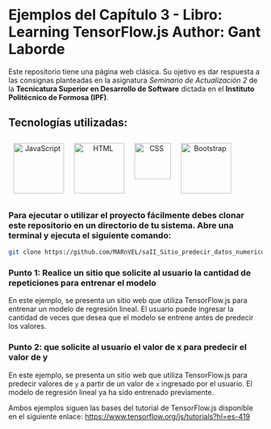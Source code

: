 # Ejemplos del Capítulo 3 - Libro: Learning TensorFlow.js Author: Gant Laborde

Este repositorio tiene una página web clásica. Su ojetivo es dar respuesta a las consignas planteadas en la asignatura *Seminario de Actualización 2* de la **Tecnicatura Superior en Desarrollo de Software** dictada en el **Instituto Politécnico de Formosa (IPF)**.


## Tecnologías utilizadas:
<div align="center" style="display: flex">
    <span>
        <a href="https://es.javascript.info/" target="_blank">
            <img width="100" style="margin: 10" title='JavaScript' src='https://upload.wikimedia.org/wikipedia/commons/6/6a/JavaScript-logo.png'>
        </a>
    </span>
    <span>
        <a href="https://www.w3schools.com/html/default.asp" title='html' target="_blank">
            <img width="100" style="margin: 10" title='HTML' src='https://upload.wikimedia.org/wikipedia/commons/thumb/6/61/HTML5_logo_and_wordmark.svg/1024px-HTML5_logo_and_wordmark.svg.png'>
        </a>
    </span>
    <span>
        <a href="https://www.w3schools.com/css/default.asp" title='CSS' target="_blank">
            <img width="72" style="margin: 10" title='CSS' src='https://upload.wikimedia.org/wikipedia/commons/thumb/d/d5/CSS3_logo_and_wordmark.svg/800px-CSS3_logo_and_wordmark.svg.png'>
        </a>
    </span>
    <br/>
    <span>
        <a href="https://getbootstrap.com/docs/5.3/getting-started/download/" title='Bootstrap 5' target="_blank">
            <img width="100" style="margin: 10" title='Bootstrap' src='https://getbootstrap.com/docs/5.3/assets/brand/bootstrap-logo-shadow.png'>
        </a>
    </span>

    
</div>

### Para ejecutar o utilizar el proyecto fácilmente debes clonar este repositorio en un directorio de tu sistema. Abre una terminal y ejecuta el siguiente comando:

```bash
git clone https://github.com/MARnVEL/saII_Sitio_predecir_datos_numericos_Regresion_lineal_simple.git
```


### Punto 1: Realice un sitio que solicite al usuario la cantidad de repeticiones para entrenar el modelo 

En este ejemplo, se presenta un sitio web que utiliza TensorFlow.js para entrenar un modelo de regresión lineal. El usuario puede ingresar la cantidad de veces que desea que el modelo se entrene antes de predecir los valores. 

### Punto 2: que solicite al usuario el valor de x para predecir el valor de y
En este ejemplo, se presenta un sitio web que utiliza TensorFlow.js para predecir valores de `y` a partir de un valor de `x` ingresado por el usuario. El modelo de regresión lineal ya ha sido entrenado previamente.

Ambos ejemplos siguen las bases del tutorial de TensorFlow.js disponible en el siguiente enlace:
https://www.tensorflow.org/js/tutorials?hl=es-419

